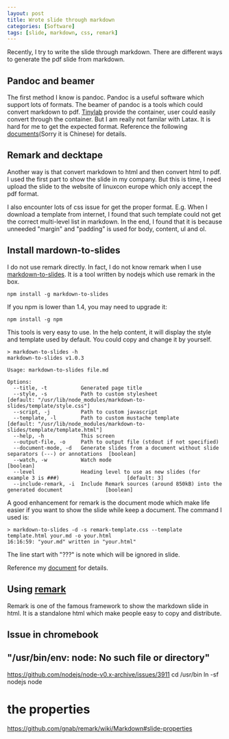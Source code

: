 ```yaml
---
layout: post
title: Wrote slide through markdown
categories: [Software]
tags: [slide, markdown, css, remark]
---
```


Recently, I try to write the slide through markdown. There are different ways to generate the pdf slide from markdown.

Pandoc and beamer
-----------------
The first method I know is pandoc. Pandoc is a useful software which support lots of formats. The beamer of pandoc is a tools which could convert markdown to pdf. [Tinylab](wwww.tinylab.org) provide the container, user could easily convert through the container.
But I am really not familar with Latax. It is hard for me to get the expected format.
Reference the following [documents](http://tinylab.org/write-documents-with-markdown-lab/)(Sorry it is Chinese) for details.

Remark and decktape
-------------------
Another way is that convert markdown to html and then convert html to pdf.
I used the first part to show the slide in my company. But this is time, I need upload the slide to the website of linuxcon europe which only accept the pdf format.

I also encounter lots of css issue for get the proper format.
E.g. When I download a template from internet, I found that such template could not get the correct multi-level list in markdown. In the end, I found that it is because unneeded "margin" and "padding" is used for body, content, ul and ol.

## Install mardown-to-slides
I do not use remark directly. In fact, I do not know remark when I use [markdown-to-slides](https://github.com/partageit/markdown-to-slides). It is a tool written by nodejs which use remark in the box.
```
npm install -g markdown-to-slides
```
If you npm is lower than 1.4, you may need to upgrade it:
```
npm install -g npm
```

This tools is very easy to use. In the help content, it will display the style and template used by default. You could copy and change it by yourself.
```
> markdown-to-slides -h
markdown-to-slides v1.0.3

Usage: markdown-to-slides file.md

Options:
  --title, -t           Generated page title
  --style, -s           Path to custom stylesheet                                                      [default: "/usr/lib/node_modules/markdown-to-slides/template/style.css"]
  --script, -j          Path to custom javascript
  --template, -l        Path to custom mustache template                                               [default: "/usr/lib/node_modules/markdown-to-slides/template/template.html"]
  --help, -h            This screen
  --output-file, -o     Path to output file (stdout if not specified)
  --document-mode, -d   Generate slides from a document without slide separators (---) or annotations  [boolean]
  --watch, -w           Watch mode                                                                     [boolean]
  --level               Heading level to use as new slides (for example 3 is ###)                      [default: 3]
  --include-remark, -i  Include Remark sources (around 850kB) into the generated document              [boolean]
```

A good enhancement for remark is the document mode which make life easier if you want to show the slide while keep a document. The command I used is:
```
> markdown-to-slides -d -s remark-template.css --template  template.html your.md -o your.html
16:16:59: "your.md" written in "your.html"
```

The line start with "???"  is note which will be ignored in slide.

Reference my [document](https://github.com/bjzhang/bjzhang.github.io/blob/master/_drafts/2016/ILP32_syscall_unit_test_linuxcon_europe.md) for details.

## Using [remark](remarkjs.com)
Remark is one of the famous framework to show the markdown slide in html. It is a standalone html which make people easy to copy and distribute.


Issue in chromebook
----------
## "/usr/bin/env: node: No such file or directory"
https://github.com/nodejs/node-v0.x-archive/issues/3911
cd /usr/bin
ln -sf nodejs node

# the properties
https://github.com/gnab/remark/wiki/Markdown#slide-properties

